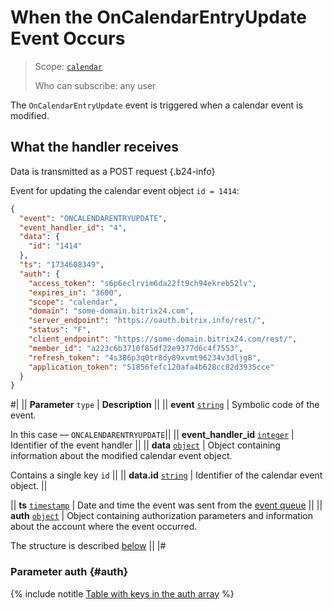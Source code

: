 # When the OnCalendarEntryUpdate Event Occurs

> Scope: [`calendar`](../../scopes/permissions.md)
>
> Who can subscribe: any user

The `OnCalendarEntryUpdate` event is triggered when a calendar event is modified.

## What the handler receives

Data is transmitted as a POST request {.b24-info}

Event for updating the calendar event object `id = 1414`:

```json
{
  "event": "ONCALENDARENTRYUPDATE",
  "event_handler_id": "4",
  "data": {
    "id": "1414"
  },
  "ts": "1734608349",
  "auth": {
    "access_token": "s6p6eclrvim6da22ft9ch94ekreb52lv",
    "expires_in": "3600",
    "scope": "calendar",
    "domain": "some-domain.bitrix24.com",
    "server_endpoint": "https://oauth.bitrix.info/rest/",
    "status": "F",
    "client_endpoint": "https://some-domain.bitrix24.com/rest/",
    "member_id": "a223c6b3710f85df22e9377d6c4f7553",
    "refresh_token": "4s386p3q0tr8dy89xvmt96234v3dljg8",
    "application_token": "51856fefc120afa4b628cc82d3935cce"
  }
}
```

#|
|| **Parameter**
`type` | **Description** ||
|| **event**
[`string`][1] | Symbolic code of the event.

In this case — `ONCALENDARENTRYUPDATE`||
|| **event_handler_id**
[`integer`][1] | Identifier of the event handler ||
|| **data**
[`object`][1] | Object containing information about the modified calendar event object.

Contains a single key `id` ||
|| **data.id**
[`string`][1] | Identifier of the calendar event object. ||

|| **ts**
[`timestamp`][1] | Date and time the event was sent from the [event queue](../../events/index.md) ||
|| **auth**
[`object`][1] | Object containing authorization parameters and information about the account where the event occurred.

The structure is described [below](#auth) ||
|#

### Parameter auth {#auth}

{% include notitle [Table with keys in the auth array](../../../_includes/auth-params-in-events.md) %}

[1]: ../../data-types.md